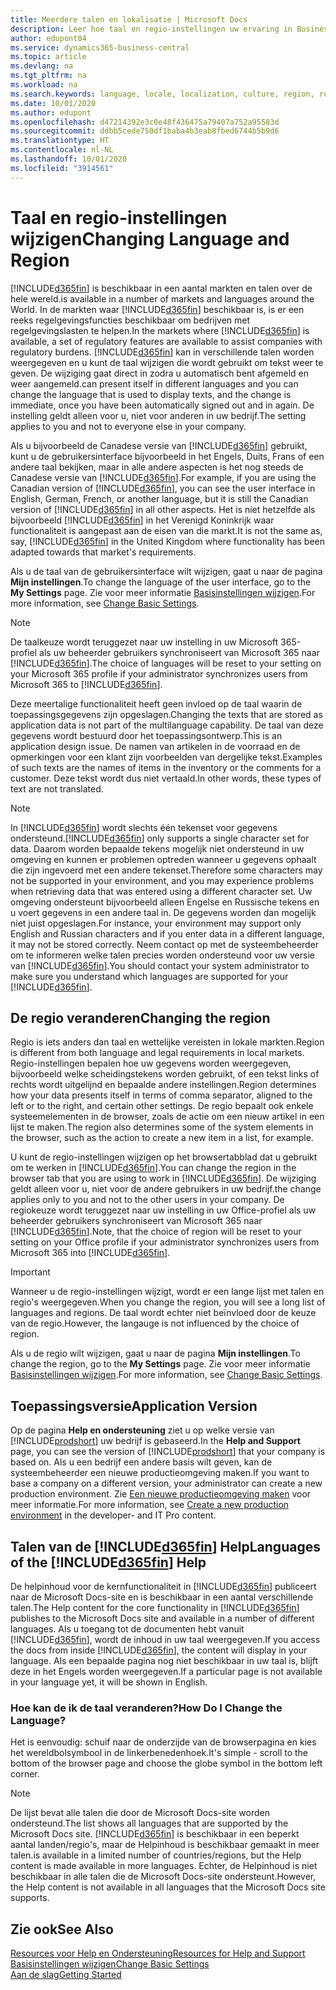 ```yaml
---
title: Meerdere talen en lokalisatie | Microsoft Docs
description: Leer hoe taal en regio-instellingen uw ervaring in Business Central beïnvloeden.
author: edupont04
ms.service: dynamics365-business-central
ms.topic: article
ms.devlang: na
ms.tgt_pltfrm: na
ms.workload: na
ms.search.keywords: language, locale, localization, culture, region, regional settings
ms.date: 10/01/2020
ms.author: edupont
ms.openlocfilehash: d47214392e3c0e48f436475a79407a752a95583d
ms.sourcegitcommit: ddbb5cede750df1baba4b3eab8fbed6744b5b9d6
ms.translationtype: HT
ms.contentlocale: nl-NL
ms.lasthandoff: 10/01/2020
ms.locfileid: "3914561"
---
```

# <a name="changing-language-and-region"></a><span data-ttu-id="17878-103">Taal en regio-instellingen wijzigen</span><span class="sxs-lookup"><span data-stu-id="17878-103">Changing Language and Region</span></span>

[!INCLUDE[d365fin](includes/d365fin_md.md)] <span data-ttu-id="17878-104">is beschikbaar in een aantal markten en talen over de hele wereld.</span><span class="sxs-lookup"><span data-stu-id="17878-104">is available in a number of markets and languages around the World.</span></span> <span data-ttu-id="17878-105">In de markten waar [!INCLUDE[d365fin](includes/d365fin_md.md)] beschikbaar is, is er een reeks regelgevingsfuncties beschikbaar om bedrijven met regelgevingslasten te helpen.</span><span class="sxs-lookup"><span data-stu-id="17878-105">In the markets where [!INCLUDE[d365fin](includes/d365fin_md.md)] is available, a set of regulatory features are available to assist companies with regulatory burdens.</span></span> [!INCLUDE[d365fin](includes/d365fin_md.md)] <span data-ttu-id="17878-106">kan in verschillende talen worden weergegeven en u kunt de taal wijzigen die wordt gebruikt om tekst weer te geven. De wijziging gaat direct in zodra u automatisch bent afgemeld en weer aangemeld.</span><span class="sxs-lookup"><span data-stu-id="17878-106">can present itself in different languages and you can change the language that is used to display texts, and the change is immediate, once you have been automatically signed out and in again.</span></span> <span data-ttu-id="17878-107">De instelling geldt alleen voor u, niet voor anderen in uw bedrijf.</span><span class="sxs-lookup"><span data-stu-id="17878-107">The setting applies to you and not to everyone else in your company.</span></span>  

<span data-ttu-id="17878-108">Als u bijvoorbeeld de Canadese versie van [!INCLUDE[d365fin](includes/d365fin_md.md)] gebruikt, kunt u de gebruikersinterface bijvoorbeeld in het Engels, Duits, Frans of een andere taal bekijken, maar in alle andere aspecten is het nog steeds de Canadese versie van [!INCLUDE[d365fin](includes/d365fin_md.md)].</span><span class="sxs-lookup"><span data-stu-id="17878-108">For example, if you are using the Canadian version of [!INCLUDE[d365fin](includes/d365fin_md.md)], you can see the user interface in English, German, French, or another language, but it is still the Canadian version of [!INCLUDE[d365fin](includes/d365fin_md.md)] in all other aspects.</span></span> <span data-ttu-id="17878-109">Het is niet hetzelfde als bijvoorbeeld [!INCLUDE[d365fin](includes/d365fin_md.md)] in het Verenigd Koninkrijk waar functionaliteit is aangepast aan de eisen van die markt.</span><span class="sxs-lookup"><span data-stu-id="17878-109">It is not the same as, say, [!INCLUDE[d365fin](includes/d365fin_md.md)] in the United Kingdom where functionality has been adapted towards that market's requirements.</span></span>  

<span data-ttu-id="17878-110">Als u de taal van de gebruikersinterface wilt wijzigen, gaat u naar de pagina **Mijn instellingen**.</span><span class="sxs-lookup"><span data-stu-id="17878-110">To change the language of the user interface, go to the **My Settings** page.</span></span> <span data-ttu-id="17878-111">Zie voor meer informatie [Basisinstellingen wijzigen](ui-change-basic-settings.md#language).</span><span class="sxs-lookup"><span data-stu-id="17878-111">For more information, see [Change Basic Settings](ui-change-basic-settings.md#language).</span></span> 

> [!NOTE]  
> <span data-ttu-id="17878-112">De taalkeuze wordt teruggezet naar uw instelling in uw Microsoft 365-profiel als uw beheerder gebruikers synchroniseert van Microsoft 365 naar [!INCLUDE[d365fin](includes/d365fin_md.md)].</span><span class="sxs-lookup"><span data-stu-id="17878-112">The choice of languages will be reset to your setting on your Microsoft 365 profile if your administrator synchronizes users from Microsoft 365 to [!INCLUDE[d365fin](includes/d365fin_md.md)].</span></span>

<span data-ttu-id="17878-113">Deze meertalige functionaliteit heeft geen invloed op de taal waarin de toepassingsgegevens zijn opgeslagen.</span><span class="sxs-lookup"><span data-stu-id="17878-113">Changing the texts that are stored as application data is not part of the multilanguage capability.</span></span> <span data-ttu-id="17878-114">De taal van deze gegevens wordt bestuurd door het toepassingsontwerp.</span><span class="sxs-lookup"><span data-stu-id="17878-114">This is an application design issue.</span></span> <span data-ttu-id="17878-115">De namen van artikelen in de voorraad en de opmerkingen voor een klant zijn voorbeelden van dergelijke tekst.</span><span class="sxs-lookup"><span data-stu-id="17878-115">Examples of such texts are the names of items in the inventory or the comments for a customer.</span></span> <span data-ttu-id="17878-116">Deze tekst wordt dus niet vertaald.</span><span class="sxs-lookup"><span data-stu-id="17878-116">In other words, these types of text are not translated.</span></span>  

> [!NOTE]  
> <span data-ttu-id="17878-117">In [!INCLUDE[d365fin](includes/d365fin_md.md)] wordt slechts één tekenset voor gegevens ondersteund.</span><span class="sxs-lookup"><span data-stu-id="17878-117">[!INCLUDE[d365fin](includes/d365fin_md.md)] only supports a single character set for data.</span></span> <span data-ttu-id="17878-118">Daarom worden bepaalde tekens mogelijk niet ondersteund in uw omgeving en kunnen er problemen optreden wanneer u gegevens ophaalt die zijn ingevoerd met een andere tekenset.</span><span class="sxs-lookup"><span data-stu-id="17878-118">Therefore some characters may not be supported in your environment, and you may experience problems when retrieving data that was entered using a different character set.</span></span> <span data-ttu-id="17878-119">Uw omgeving ondersteunt bijvoorbeeld alleen Engelse en Russische tekens en u voert gegevens in een andere taal in. De gegevens worden dan mogelijk niet juist opgeslagen.</span><span class="sxs-lookup"><span data-stu-id="17878-119">For instance, your environment may support only English and Russian characters and if you enter data in a different language, it may not be stored correctly.</span></span> <span data-ttu-id="17878-120">Neem contact op met de systeembeheerder om te informeren welke talen precies worden ondersteund voor uw versie van [!INCLUDE[d365fin](includes/d365fin_md.md)].</span><span class="sxs-lookup"><span data-stu-id="17878-120">You should contact your system administrator to make sure you understand which languages are supported for your [!INCLUDE[d365fin](includes/d365fin_md.md)].</span></span>  

## <a name="changing-the-region"></a><span data-ttu-id="17878-121">De regio veranderen</span><span class="sxs-lookup"><span data-stu-id="17878-121">Changing the region</span></span>
<span data-ttu-id="17878-122">Regio is iets anders dan taal en wettelijke vereisten in lokale markten.</span><span class="sxs-lookup"><span data-stu-id="17878-122">Region is different from both language and legal requirements in local markets.</span></span> <span data-ttu-id="17878-123">Regio-instellingen bepalen hoe uw gegevens worden weergegeven, bijvoorbeeld welke scheidingstekens worden gebruikt, of een tekst links of rechts wordt uitgelijnd en bepaalde andere instellingen.</span><span class="sxs-lookup"><span data-stu-id="17878-123">Region determines how your data presents itself in terms of comma separator, aligned to the left or to the right, and certain other settings.</span></span> <span data-ttu-id="17878-124">De regio bepaalt ook enkele systeemelementen in de browser, zoals de actie om een nieuw artikel in een lijst te maken.</span><span class="sxs-lookup"><span data-stu-id="17878-124">The region also determines some of the system elements in the browser, such as the action to create a new item in a list, for example.</span></span>  

<span data-ttu-id="17878-125">U kunt de regio-instellingen wijzigen op het browsertabblad dat u gebruikt om te werken in [!INCLUDE[d365fin](includes/d365fin_md.md)].</span><span class="sxs-lookup"><span data-stu-id="17878-125">You can change the region in the browser tab that you are using to work in [!INCLUDE[d365fin](includes/d365fin_md.md)].</span></span> <span data-ttu-id="17878-126">De wijziging geldt alleen voor u, niet voor de andere gebruikers in uw bedrijf.</span><span class="sxs-lookup"><span data-stu-id="17878-126">the change applies only to you and not to the other users in your company.</span></span>  <span data-ttu-id="17878-127">De regiokeuze wordt teruggezet naar uw instelling in uw Office-profiel als uw beheerder gebruikers synchroniseert van Microsoft 365 naar [!INCLUDE[d365fin](includes/d365fin_md.md)].</span><span class="sxs-lookup"><span data-stu-id="17878-127">Note, that the choice of region will be reset to your setting on your Office profile if your administrator synchronizes users from Microsoft 365 into [!INCLUDE[d365fin](includes/d365fin_md.md)].</span></span>

> [!IMPORTANT]  
>  <span data-ttu-id="17878-128">Wanneer u de regio-instellingen wijzigt, wordt er een lange lijst met talen en regio's weergegeven.</span><span class="sxs-lookup"><span data-stu-id="17878-128">When you change the region, you will see a long list of languages and regions.</span></span> <span data-ttu-id="17878-129">De taal wordt echter niet beïnvloed door de keuze van de regio.</span><span class="sxs-lookup"><span data-stu-id="17878-129">However, the langauge is not influenced by the choice of region.</span></span>  

<span data-ttu-id="17878-130">Als u de regio wilt wijzigen, gaat u naar de pagina **Mijn instellingen**.</span><span class="sxs-lookup"><span data-stu-id="17878-130">To change the region, go to the **My Settings** page.</span></span> <span data-ttu-id="17878-131">Zie voor meer informatie [Basisinstellingen wijzigen](ui-change-basic-settings.md).</span><span class="sxs-lookup"><span data-stu-id="17878-131">For more information, see [Change Basic Settings](ui-change-basic-settings.md).</span></span>  

## <a name="application-version"></a><span data-ttu-id="17878-132">Toepassingsversie</span><span class="sxs-lookup"><span data-stu-id="17878-132">Application Version</span></span>

<span data-ttu-id="17878-133">Op de pagina **Help en ondersteuning** ziet u op welke versie van [!INCLUDE[prodshort](includes/prodshort.md)] uw bedrijf is gebaseerd.</span><span class="sxs-lookup"><span data-stu-id="17878-133">In the **Help and Support** page, you can see the version of [!INCLUDE[prodshort](includes/prodshort.md)] that your company is based on.</span></span> <span data-ttu-id="17878-134">Als u een bedrijf een andere basis wilt geven, kan de systeembeheerder een nieuwe productieomgeving maken.</span><span class="sxs-lookup"><span data-stu-id="17878-134">If you want to base a company on a different version, your administrator can create a new production environment.</span></span> <span data-ttu-id="17878-135">Zie [Een nieuwe productieomgeving maken](/dynamics365/business-central/dev-itpro/administration/tenant-admin-center-environments#create-a-new-production-environment) voor meer informatie.</span><span class="sxs-lookup"><span data-stu-id="17878-135">For more information, see [Create a new production environment](/dynamics365/business-central/dev-itpro/administration/tenant-admin-center-environments#create-a-new-production-environment) in the developer- and IT Pro content.</span></span>  

## <a name="languages-of-the-d365fin-help"></a><span data-ttu-id="17878-136">Talen van de [!INCLUDE[d365fin](includes/d365fin_md.md)] Help</span><span class="sxs-lookup"><span data-stu-id="17878-136">Languages of the [!INCLUDE[d365fin](includes/d365fin_md.md)] Help</span></span>
<span data-ttu-id="17878-137">De helpinhoud voor de kernfunctionaliteit in [!INCLUDE[d365fin](includes/d365fin_md.md)] publiceert naar de Microsoft Docs-site en is beschikbaar in een aantal verschillende talen.</span><span class="sxs-lookup"><span data-stu-id="17878-137">The Help content for the core functionality in [!INCLUDE[d365fin](includes/d365fin_md.md)] publishes to the Microsoft Docs site and available in a number of different languages.</span></span> <span data-ttu-id="17878-138">Als u toegang tot de documenten hebt vanuit [!INCLUDE[d365fin](includes/d365fin_md.md)], wordt de inhoud in uw taal weergegeven.</span><span class="sxs-lookup"><span data-stu-id="17878-138">If you access the docs from inside [!INCLUDE[d365fin](includes/d365fin_md.md)], the content will display in your language.</span></span> <span data-ttu-id="17878-139">Als een bepaalde pagina nog niet beschikbaar in uw taal is, blijft deze in het Engels worden weergegeven.</span><span class="sxs-lookup"><span data-stu-id="17878-139">If a particular page is not available in your language yet, it will be shown in English.</span></span>

### <a name="how-do-i-change-the-language"></a><span data-ttu-id="17878-140">Hoe kan de ik de taal veranderen?</span><span class="sxs-lookup"><span data-stu-id="17878-140">How Do I Change the Language?</span></span>
<span data-ttu-id="17878-141">Het is eenvoudig: schuif naar de onderzijde van de browserpagina en kies het wereldbolsymbool in de linkerbenedenhoek.</span><span class="sxs-lookup"><span data-stu-id="17878-141">It's simple - scroll to the bottom of the browser page and choose the globe symbol in the bottom left corner.</span></span>

> [!NOTE]  
> <span data-ttu-id="17878-142">De lijst bevat alle talen die door de Microsoft Docs-site worden ondersteund.</span><span class="sxs-lookup"><span data-stu-id="17878-142">The list shows all languages that are supported by the Microsoft Docs site.</span></span> [!INCLUDE[d365fin](includes/d365fin_md.md)] <span data-ttu-id="17878-143">is beschikbaar in een beperkt aantal landen/regio's, maar de Helpinhoud is beschikbaar gemaakt in meer talen.</span><span class="sxs-lookup"><span data-stu-id="17878-143">is available in a limited number of countries/regions, but the Help content is made available in more languages.</span></span> <span data-ttu-id="17878-144">Echter, de Helpinhoud is niet beschikbaar in alle talen die de Microsoft Docs-site ondersteunt.</span><span class="sxs-lookup"><span data-stu-id="17878-144">However, the Help content is not available in all languages that the Microsoft Docs site supports.</span></span>

## <a name="see-also"></a><span data-ttu-id="17878-145">Zie ook</span><span class="sxs-lookup"><span data-stu-id="17878-145">See Also</span></span>

[<span data-ttu-id="17878-146">Resources voor Help en Ondersteuning</span><span class="sxs-lookup"><span data-stu-id="17878-146">Resources for Help and Support</span></span>](product-help-and-support.md)  
[<span data-ttu-id="17878-147">Basisinstellingen wijzigen</span><span class="sxs-lookup"><span data-stu-id="17878-147">Change Basic Settings</span></span>](ui-change-basic-settings.md)  
[<span data-ttu-id="17878-148">Aan de slag</span><span class="sxs-lookup"><span data-stu-id="17878-148">Getting Started</span></span>](product-get-started.md)  
